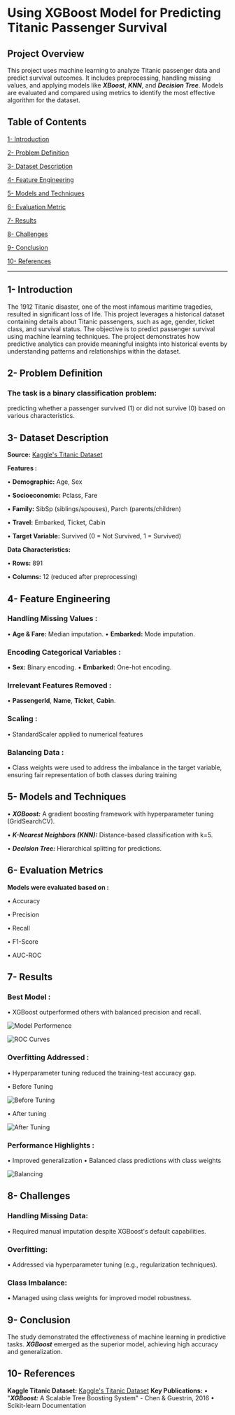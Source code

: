 # Using XGBoost Model for Predicting Titanic Passenger Survival
## Project Overview
This project uses machine learning to analyze Titanic passenger data and predict survival outcomes. It includes preprocessing, handling missing values, and applying models like ***XBoost***, ***KNN***, and ***Decision Tree***. Models are evaluated and compared using metrics to identify the most effective algorithm for the dataset.

## Table of Contents

[1- Introduction](#1--introduction)

[2- Problem Definition](#2--problem-definition)

[3- Dataset Description](#3--dataset-description)

[4- Feature Engineering](#4--feature-engineering)

[5- Models and Techniques](#5--models-and-techniques)

[6- Evaluation Metric](6--evaluation-metric)

[7- Results](#7--results)

[8- Challenges](#8--challenges)

[9- Conclusion](#9--conclusion)

[10- References](#10--references)

________________________________________
## 1- Introduction
The 1912 Titanic disaster, one of the most infamous maritime tragedies, resulted in significant loss of life. This project leverages a historical dataset containing details about Titanic passengers, such as age, gender, ticket class, and survival status. The objective is to predict passenger survival using machine learning techniques. The project demonstrates how predictive analytics can provide meaningful insights into historical events by understanding patterns and relationships within the dataset.
## 2- Problem Definition
### The task is a binary classification problem: 
predicting whether a passenger survived (1) or did not survive (0) based on various characteristics.
## 3- Dataset Description
**Source:** [Kaggle's Titanic Dataset](https://www.kaggle.com/competitions/titanic/data?select=train.csv)

**Features :**

•	**Demographic:** Age, Sex

•	**Socioeconomic:** Pclass, Fare

•	**Family:** SibSp (siblings/spouses), Parch (parents/children)

•	**Travel:** Embarked, Ticket, Cabin

•	**Target Variable:** Survived (0 = Not Survived, 1 = Survived)

**Data Characteristics:**

•	**Rows:** 891

•	**Columns:** 12 (reduced after preprocessing)

## 4- Feature Engineering
### Handling Missing Values :
•	**Age & Fare:** Median imputation.
•	**Embarked:** Mode imputation.
### Encoding Categorical Variables :
•	**Sex:** Binary encoding.
•	**Embarked:** One-hot encoding.
### Irrelevant Features Removed :
•	**Passengerld**, **Name**, **Ticket**, **Cabin**.
### Scaling :
•	StandardScaler applied to numerical features
### Balancing Data :
•	Class weights were used to address the imbalance in the target variable, ensuring fair representation of both classes during training
## 5- Models and Techniques

•	***XGBoost:*** A gradient boosting framework with hyperparameter tuning (GridSearchCV).

•	***K-Nearest Neighbors (KNN):*** Distance-based classification with k=5.

•	***Decision Tree:*** Hierarchical splitting for predictions.

## 6- Evaluation Metrics
**Models were evaluated based on :**

•	Accuracy

•	Precision

•	Recall

•	F1-Score

•	AUC-ROC

## 7- Results
### Best Model :
•	XGBoost outperformed others with balanced precision and recall.

   ![Model Performence](https://github.com/user-attachments/assets/5131976d-8ab2-4788-9c0b-ae33881c7630)

   ![ROC Curves](https://github.com/user-attachments/assets/1c1aa229-482b-46c8-9b4b-59833a501f33)

 
### Overfitting Addressed :
•	Hyperparameter tuning reduced the training-test accuracy gap.

•	Before Tuning

  ![Before Tuning](https://github.com/user-attachments/assets/7acea44d-027c-49dd-b5d9-3b0de3f0eed3)

 
•	After tuning

  ![After Tuning](https://github.com/user-attachments/assets/eadaaaa1-7e1f-4dc2-8730-ff8ef002ca24)

### Performance Highlights :
•	Improved generalization
•	Balanced class predictions with class weights

  ![Balancing](https://github.com/user-attachments/assets/a0cb63d1-97b2-4853-87d0-f4e5d7c0d172)

 
## 8- Challenges
### Handling Missing Data:
•	Required manual imputation despite XGBoost's default capabilities.
### Overfitting:
•	Addressed via hyperparameter tuning (e.g., regularization techniques).
### Class Imbalance:
•	Managed using class weights for improved model robustness.
## 9- Conclusion
The study demonstrated the effectiveness of machine learning in predictive tasks. ***XGBoost*** emerged as the superior model, achieving high accuracy and generalization.
## 10- References
**Kaggle Titanic Dataset:** [Kaggle's Titanic Dataset](https://www.kaggle.com/competitions/titanic/data?select=train.csv)
**Key Publications:**
•	"***XGBoost:*** A Scalable Tree Boosting System" - Chen & Guestrin, 2016
•	Scikit-learn Documentation

